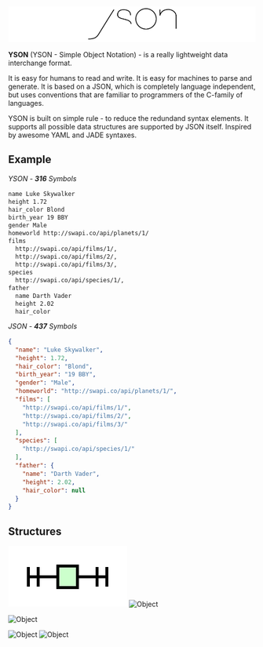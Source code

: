 ![YSON](/assets/logo.png?raw=true "YSON")

**YSON** (YSON - Simple Object Notation) - is a really lightweight data interchange format. 


It is easy for humans to read and write. It is easy for machines to parse and generate. It is based on a JSON, which is completely language independent, but uses conventions that are familiar to programmers of the C-family of languages.

YSON is built on simple rule - to reduce the redundand syntax elements. It supports all possible data structures are supported by JSON itself. Inspired by awesome YAML and JADE syntaxes.

## Example

*YSON - __316__ Symbols*

```
name Luke Skywalker
height 1.72
hair_color Blond
birth_year 19 BBY
gender Male
homeworld http://swapi.co/api/planets/1/
films
  http://swapi.co/api/films/1/,
  http://swapi.co/api/films/2/,
  http://swapi.co/api/films/3/,
species
  http://swapi.co/api/species/1/,
father
  name Darth Vader
  height 2.02
  hair_color
```

*JSON - __437__ Symbols*

```JSON
{
  "name": "Luke Skywalker",
  "height": 1.72,
  "hair_color": "Blond",
  "birth_year": "19 BBY",
  "gender": "Male",
  "homeworld": "http://swapi.co/api/planets/1/",
  "films": [
    "http://swapi.co/api/films/1/",
    "http://swapi.co/api/films/2/",
    "http://swapi.co/api/films/3/"
  ],
  "species": [
    "http://swapi.co/api/species/1/"
  ],
  "father": {
    "name": "Darth Vader",
    "height": 2.02,
    "hair_color": null
  }
}
```

## Structures

![Object](assets/notations/object.svg?raw=true "Object")
![Object](https://cdn.rawgit.com/iamfrontender/yson/master/assets/notations/array.svg "Object")

![Object](https://cdn.rawgit.com/iamfrontender/yson/master/assets/notations/number.svg "Object")

![Object](https://cdn.rawgit.com/iamfrontender/yson/master/assets/notations/string.svg "Object")
![Object](https://cdn.rawgit.com/iamfrontender/yson/master/assets/notations/value.svg "Object")
